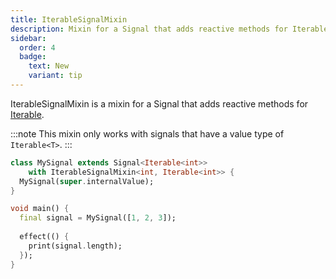 ```yaml
---
title: IterableSignalMixin
description: Mixin for a Signal that adds reactive methods for Iterable
sidebar:
  order: 4
  badge:
    text: New
    variant: tip
---
```


IterableSignalMixin is a mixin for a Signal that adds reactive methods for [Iterable](https://api.flutter.dev/flutter/dart-core/Iterable-class.html).

:::note
This mixin only works with signals that have a value type of `Iterable<T>`.
:::

```dart
class MySignal extends Signal<Iterable<int>>
    with IterableSignalMixin<int, Iterable<int>> {
  MySignal(super.internalValue);
}

void main() {
  final signal = MySignal([1, 2, 3]);
  
  effect(() {
    print(signal.length);
  });
}
```
